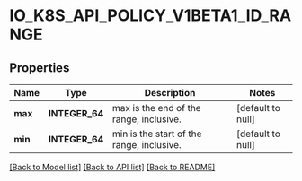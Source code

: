 # IO_K8S_API_POLICY_V1BETA1_ID_RANGE

## Properties
Name | Type | Description | Notes
------------ | ------------- | ------------- | -------------
**max** | **INTEGER_64** | max is the end of the range, inclusive. | [default to null]
**min** | **INTEGER_64** | min is the start of the range, inclusive. | [default to null]

[[Back to Model list]](../README.md#documentation-for-models) [[Back to API list]](../README.md#documentation-for-api-endpoints) [[Back to README]](../README.md)


